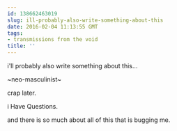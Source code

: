```yaml
---
id: 138662463019
slug: ill-probably-also-write-something-about-this
date: 2016-02-04 11:13:55 GMT
tags:
- transmissions from the void
title: ''
---
```


i'll probably also write something about this...

~neo-masculinist~

crap later.

i Have Questions.

and there is so much about all of this that is bugging me.